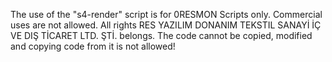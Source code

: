 The use of the "s4-render" script is for 0RESMON Scripts only. Commercial uses are not allowed. All rights RES YAZILIM DONANIM TEKSTIL SANAYİ İÇ VE DIŞ TİCARET LTD. ŞTİ. belongs. The code cannot be copied, modified and copying code from it is not allowed!
